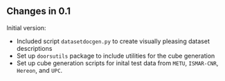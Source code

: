 ## Changes in 0.1

Initial version:
* Included script `datasetdocgen.py` to create visually pleasing dataset 
  descriptions
* Set up `doorsutils` package to include utilities for the cube generation
* Set up cube generation scripts for inital test data from `METU`, `ISMAR-CNR`,
  `Hereon`, and `UPC`.